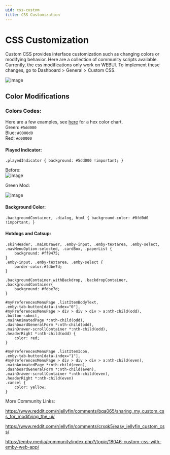 ```yaml
---
uid: css-custom
title: CSS Customization
---
```


# CSS Customization

Custom CSS provides interface customization such as changing colors or modifying behavior. Here are a collection of community scripts available. Currently, the css modifications only work on WEBUI. To implement these changes, go to Dashboard > General > Custom CSS.

![image](https://user-images.githubusercontent.com/20715731/73392971-d1cc7d80-42a8-11ea-8552-3d311655ea37.png)

## Color Modifications

### Colors Codes:

Here are a few examples, see [here](https://htmlcolorcodes.com/color-picker/) for a hex color chart.<br>
Green: `#5dd000`<br>
Blue: `#0000d0`<br>
Red: `#d00000`<br>

#### Played Indicator: 

`.playedIndicator { background: #5dd000 !important; }`

Before:<br>
![image](https://user-images.githubusercontent.com/20715731/73392328-97aeac00-42a7-11ea-817f-7234b8a78783.png)

Green Mod:

![image](https://user-images.githubusercontent.com/20715731/73392302-86659f80-42a7-11ea-9a9a-222cbbe466c6.png)

#### Background Color:

`.backgroundContainer, .dialog, html { background-color: #0fd0d0 !important; }`

#### Hotdogs and Catsup:

```
.skinHeader, .mainDrawer, .emby-input, .emby-textarea, .emby-select, .navMenuOption-selected, .cardBox, .paperList {
	background: #ff9475;
}
.emby-input, .emby-textarea, .emby-select {
	border-color:#fdbe7d;
}

.backgroundContainer.withBackdrop, .backdropContainer, .backgroundContainer{
	background: #fdbe7d;
}

#myPreferencesMenuPage .listItemBodyText,
.emby-tab-button[data-index="0"],
#myPreferencesMenuPage > div > div > div > a:nth-child(odd),
.button-submit,
.mainAnimatedPage *:nth-child(odd),
.dashboardGeneralForm *:nth-child(odd),
.mainDrawer-scrollContainer *:nth-child(odd),
.headerRight *:nth-child(odd) {
	color: red;
}

#myPreferencesMenuPage .listItemIcon,
.emby-tab-button[data-index="1"],
#myPreferencesMenuPage > div > div > div > a:nth-child(even),
.mainAnimatedPage *:nth-child(even),
.dashboardGeneralForm *:nth-child(even),
.mainDrawer-scrollContainer *:nth-child(even),
.headerRight *:nth-child(even)
.cancel {
	color: yellow;
}
```


More Community Links:

https://www.reddit.com/r/jellyfin/comments/bqa065/sharing_my_custom_css_for_modifying_the_ui/

https://www.reddit.com/r/jellyfin/comments/crxqk5/easy_jellyfin_custom_css/

https://emby.media/community/index.php?/topic/18046-custom-css-with-emby-web-app/
